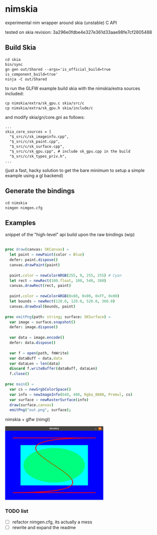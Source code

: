 # nimskia
experimental nim wrapper around skia (unstable) C API

tested on skia revision: 3a296e0fdbe4e327e361d33aae98fe7cf2805488

## Build Skia
```shell
cd skia
bin/sync
gn gen out/Shared --args='is_official_build=true is_component_build=true'
ninja -C out/Shared
```
to run the GLFW example build skia with the nimskia/extra sources included:
```shell
cp nimskia/extra/sk_gpu.c skia/src/c
cp nimskia/extra/sk_gpu.h skia/include/c
```
and modify skia/gn/core.gni as follows:
```shell
...
skia_core_sources = [
  "$_src/c/sk_imageinfo.cpp",
  "$_src/c/sk_paint.cpp",
  "$_src/c/sk_surface.cpp",
  "$_src/c/sk_gpu.cpp", # include sk_gpu.cpp in the build
  "$_src/c/sk_types_priv.h",
...
```
(just a fast, hacky solution to get the bare minimum to setup a simple 
example using a gl backend)
 ## Generate the bindings
```shell
cd nimskia
nimgen nimgen.cfg
```

## Examples
snippet of the "high-level" api build upon the raw bindings (wip)
```nim

proc draw(canvas: SKCanvas) =
  let paint = newPaint(color = Blue)
  defer: paint.dispose()
  canvas.drawPaint(paint)

  paint.color = newColorARGB(255, 0, 255, 255) # Cyan
  let rect = newRect(100.float, 100, 540, 380)
  canvas.drawRect(rect, paint)

  paint.color = newColorARGB(0x80, 0x00, 0xFF, 0x00)
  let bounds = newRect(120.0, 120.0, 520.0, 360.0)
  canvas.drawOval(bounds, paint)

proc emitPng(path: string; surface: SKSurface) =
  var image = surface.snapshot()
  defer: image.dispose()
  
  var data = image.encode()
  defer: data.dispose()

  var f = open(path, fmWrite)
  var dataBuff = data.data
  var dataLen = len(data)
  discard f.writeBuffer(dataBuff, dataLen)
  f.close()

proc main() =
  var cs = newSrgbColorSpace()
  var info = newImageInfo(640, 480, Rgba_8888, Premul, cs)
  var surface = newRasterSurface(info)
  draw(surface.canvas)
  emitPng("out.png", surface);
```
nimskia + glfw (nimgl)

<img src="https://github.com/mvenditto/nimskia/blob/master/nimskia/docs/images/nimskia_glfw.png" 
width="320" height="240" />

### TODO list
- [ ] refactor nimgen.cfg, its actually a mess
- [ ] rewrite and expand the readme
